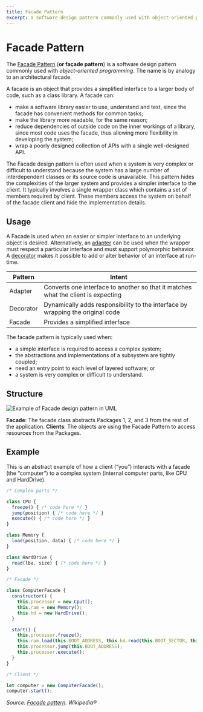```yaml
---
title: Facade Pattern
excerpt: a software design pattern commonly used with object-oriented programming. The name is by analogy to an architectural facade
---
```


# Facade Pattern

The [Facade Pattern](https://en.wikipedia.org/wiki/Facade_pattern) (**or façade pattern**) is a software design pattern commonly used with *object-oriented programming*. The name is by analogy to an architectural facade.

A facade is an object that provides a simplified interface to a larger body of code, such as a class library. A facade can:

- make a software library easier to use, understand and test, since the facade has convenient methods for common tasks;
- make the library more readable, for the same reason;
- reduce dependencies of outside code on the inner workings of a library, since most code uses the facade, thus allowing more flexibility in developing the system;
- wrap a poorly designed collection of APIs with a single well-designed API.

The Facade design pattern is often used when a system is very complex or difficult to understand because the system has a large number of interdependent classes or its source code is unavailable. This pattern hides the complexities of the larger system and provides a simpler interface to the client. It typically involves a single wrapper class which contains a set of members required by client. These members access the system on behalf of the facade client and hide the implementation details.

## Usage

A Facade is used when an easier or simpler interface to an underlying object is desired. Alternatively, an [adapter](https://en.wikipedia.org/wiki/Adapter_pattern) can be used when the wrapper must respect a particular interface and must support polymorphic behavior. A [decorator](https://en.wikipedia.org/wiki/Decorator_pattern) makes it possible to add or alter behavior of an interface at run-time.

| Pattern | Intent |
|---|---|
| Adapter | Converts one interface to another so that it matches what the client is expecting |
| Decorator | Dynamically adds responsibility to the interface by wrapping the original code |
| Facade | Provides a simplified interface |

The facade pattern is typically used when:

- a simple interface is required to access a complex system;
- the abstractions and implementations of a subsystem are tightly coupled;
- need an entry point to each level of layered software; or
- a system is very complex or difficult to understand.

## Structure

![Example of Facade design pattern in UML](https://upload.wikimedia.org/wikipedia/en/5/57/Example_of_Facade_design_pattern_in_UML.png)

**Facade**: The facade class abstracts Packages 1, 2, and 3 from the rest of the application.
**Clients**: The objects are using the Facade Pattern to access resources from the Packages.

## Example

This is an abstract example of how a client (“you”) interacts with a facade (the “computer”) to a complex system (internal computer parts, like CPU and HardDrive).

```js
/* Complex parts */

class CPU {
  freeze() { /* code here */ }
  jump(position) { /* code here */ }
  execute() { /* code here */ }
}

class Memory {
  load(position, data) { /* code here */ }
}

class HardDrive {
  read(lba, size) { /* code here */ }
}

/* Facade */

class ComputerFacade {
  constructor() {
    this.processor = new Cput();
    this.ram = new Memory();
    this.hd = new HardDrive();
  }

  start() {
    this.processor.freeze();
    this.ram.load(this.BOOT_ADDRESS, this.hd.read(this.BOOT_SECTOR, this.SECTOR_SIZE));
    this.processor.jump(this.BOOT_ADDRESS);
    this.processor.execute();
  }
}

/* Client */

let computer = new ComputerFacade();
computer.start();
```

*Source: [Facade pattern](https://en.wikipedia.org/wiki/Facade_pattern). Wikipedia®*
